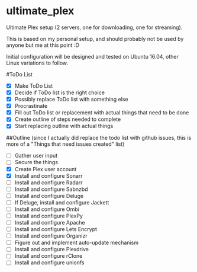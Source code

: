 # ultimate_plex
Ultimate Plex setup (2 servers, one for downloading, one for streaming).

This is based on my personal setup, and should probably not be used by anyone but me at this point :D

Initial configuration will be designed and tested on Ubuntu 16.04, other Linux variations to follow.

#ToDo List
- [x] Make ToDo List
- [x] Decide if ToDo list is the right choice
- [x] Possibly replace ToDo list with something else
- [x] Procrastinate
- [x] Fill out ToDo list or replacement with actual things that need to be done
- [x] Create outline of steps needed to complete
- [x] Start replacing outline with actual things

##Outline (since I actually did replace the todo list with github issues, this is more of a "Things that need issues created" list)
- [ ] Gather user input
- [ ] Secure the things
- [x] Create Plex user account
- [x] Install and configure Sonarr
- [ ] Install and configure Radarr
- [ ] Install and configure Sabnzbd
- [ ] Install and configure Deluge
- [ ] If Deluge, install and configure Jackett
- [ ] Install and configure Ombi
- [ ] Install and configure PlexPy
- [ ] Install and configure Apache
- [ ] Install and configure Lets Encrypt
- [ ] Install and configure Organizr
- [ ] Figure out and implement auto-update mechanism
- [ ] Install and configure Plexdrive
- [ ] Install and configure rClone
- [ ] Install and configure unionfs
